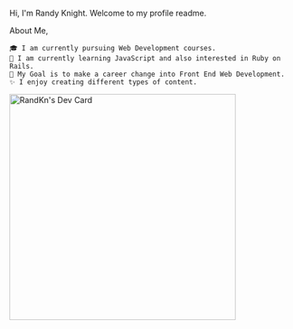 Hi, I'm Randy Knight. Welcome to my profile readme.

About Me,

    🎓 I am currently pursuing Web Development courses.
    🌱 I am currently learning JavaScript and also interested in Ruby on Rails.
    🎯 My Goal is to make a career change into Front End Web Development.
    ✨ I enjoy creating different types of content.

<a href="https://app.daily.dev/Randwulf"><img src="https://api.daily.dev/devcards/7ce33e4730d0494c9d97a4103881b999.png?r=ypk" width="400" alt="RandKn's Dev Card"/></a>
